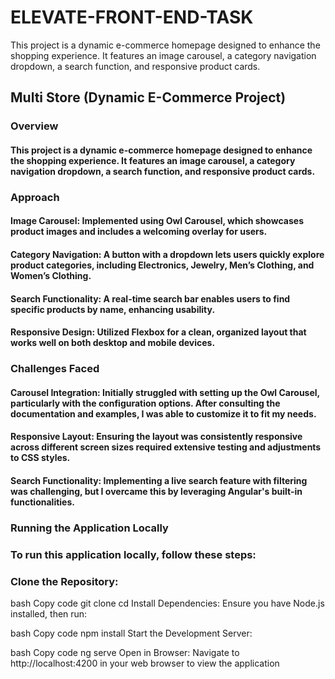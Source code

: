 # ELEVATE-FRONT-END-TASK
This project is a dynamic e-commerce homepage designed to enhance the shopping experience. It features an image carousel, a category navigation dropdown, a search function, and responsive product cards.

## Multi Store (Dynamic E-Commerce Project)
### Overview
#### This project is a dynamic e-commerce homepage designed to enhance the shopping experience. It features an image carousel, a category navigation dropdown, a search function, and responsive product cards.

### Approach
#### Image Carousel: Implemented using Owl Carousel, which showcases product images and includes a welcoming overlay for users.
#### Category Navigation: A button with a dropdown lets users quickly explore product categories, including Electronics, Jewelry, Men’s Clothing, and Women’s Clothing.
#### Search Functionality: A real-time search bar enables users to find specific products by name, enhancing usability.
#### Responsive Design: Utilized Flexbox for a clean, organized layout that works well on both desktop and mobile devices.
### Challenges Faced
#### Carousel Integration: Initially struggled with setting up the Owl Carousel, particularly with the configuration options. After consulting the documentation and examples, I was able to customize it to fit my needs.
#### Responsive Layout: Ensuring the layout was consistently responsive across different screen sizes required extensive testing and adjustments to CSS styles.
#### Search Functionality: Implementing a live search feature with filtering was challenging, but I overcame this by leveraging Angular's built-in functionalities.
### Running the Application Locally
### To run this application locally, follow these steps:
### Clone the Repository:
bash Copy code git clone cd Install Dependencies: Ensure you have Node.js installed, then run:

bash Copy code npm install Start the Development Server:

bash Copy code ng serve Open in Browser: Navigate to http://localhost:4200 in your web browser to view the application

